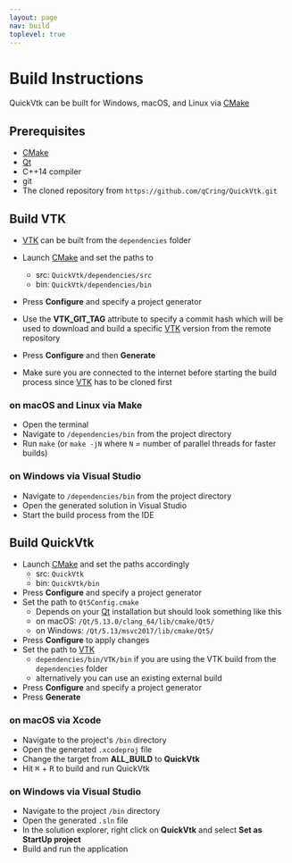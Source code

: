 ```yaml
---
layout: page
nav: build
toplevel: true
---
```


# Build Instructions
QuickVtk can be built for Windows, macOS, and Linux via [CMake](https://cmake.org/)

## Prerequisites
- [CMake](https://cmake.org/)
- [Qt](https://www.qt.io/)
- C++14 compiler
- git
- The cloned repository from `https://github.com/qCring/QuickVtk.git`

## Build VTK
- [VTK](https://vtk.org/) can be built from the `dependencies` folder
- Launch [CMake](https://cmake.org/) and set the paths to
  - src: `QuickVtk/dependencies/src`
  - bin: `QuickVtk/dependencies/bin`

- Press **Configure** and specify a project generator
- Use the **VTK_GIT_TAG** attribute to specify a commit hash which will be used to download and build a specific [VTK](https://vtk.org/) version from the remote repository
- Press **Configure** and then **Generate**
- Make sure you are connected to the internet before starting the build process since [VTK](https://vtk.org/) has to be cloned first

### on macOS and Linux via Make
- Open the terminal
- Navigate to `/dependencies/bin` from the project directory
- Run `make` (or `make -jN` where `N` = number of parallel threads for faster builds)

### on Windows via Visual Studio
- Navigate to `/dependencies/bin` from the project directory
- Open the generated solution in Visual Studio
- Start the build process from the IDE

## Build QuickVtk
- Launch [CMake](https://cmake.org/) and set the paths accordingly
  - src: `QuickVtk`
  - bin: `QuickVtk/bin`
- Press **Configure** and specify a project generator
- Set the path to `Qt5Config.cmake`
  - Depends on your [Qt](https://www.qt.io/) installation but should look something like this
  - on macOS: `/Qt/5.13.0/clang_64/lib/cmake/Qt5/`
  - on Windows: `/Qt/5.13/msvc2017/lib/cmake/Qt5/`
- Press **Configure** to apply changes
- Set the path to [VTK](https://vtk.org/)
  - `dependencies/bin/VTK/bin` if you are using the VTK build from the `dependencies` folder
  - alternatively you can use an existing external build
- Press **Configure** and specify a project generator
- Press **Generate**

### on macOS via Xcode
- Navigate to the project's `/bin` directory
- Open the generated `.xcodeproj` file
- Change the target from **ALL_BUILD** to **QuickVtk**
- Hit <kbd>⌘</kbd> + <kbd>R</kbd> to build and run QuickVtk

### on Windows via Visual Studio
- Navigate to the project `/bin` directory
- Open the generated `.sln` file
- In the solution explorer, right click on **QuickVtk** and select **Set as StartUp project**
- Build and run the application
